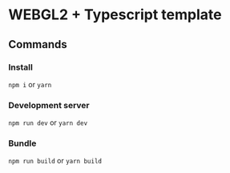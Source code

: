 # WEBGL2 + Typescript template

## Commands

### Install

`npm i` or `yarn`

### Development server

`npm run dev` or `yarn dev`

### Bundle

`npm run build` or `yarn build`
